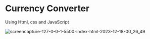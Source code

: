 # Currency Converter
Using Html, css and JavaScript

![screencapture-127-0-0-1-5500-index-html-2023-12-18-00_26_49](https://github.com/anjanadave/Currency-Converter/assets/138798176/eb57e3a8-a50c-4cba-ae96-5625c073fc8e)
